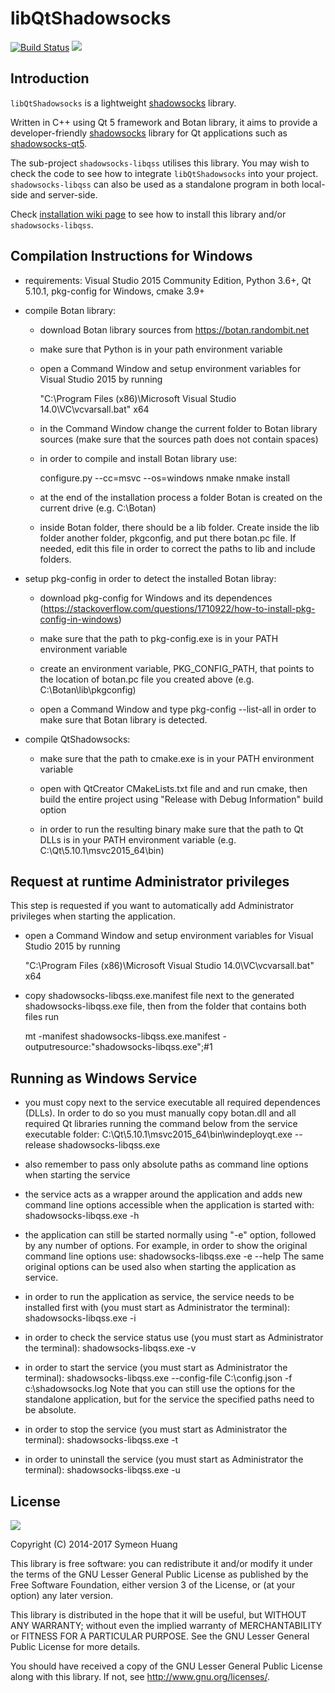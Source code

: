 libQtShadowsocks
================

[![Build Status](https://travis-ci.org/shadowsocks/libQtShadowsocks.svg?branch=master)](https://travis-ci.org/shadowsocks/libQtShadowsocks) <a href="https://copr.fedorainfracloud.org/coprs/librehat/shadowsocks/package/libQtShadowsocks/"><img src="https://copr.fedorainfracloud.org/coprs/librehat/shadowsocks/package/libQtShadowsocks/status_image/last_build.png" /></a>

Introduction
------------

`libQtShadowsocks` is a lightweight [shadowsocks][ss] library.

Written in C++ using Qt 5 framework and Botan library, it aims to provide a developer-friendly [shadowsocks][ss] library for Qt applications such as [shadowsocks-qt5](https://github.com/shadowsocks/shadowsocks-qt5/).

The sub-project `shadowsocks-libqss` utilises this library. You may wish to check the code to see how to integrate `libQtShadowsocks` into your project. `shadowsocks-libqss` can also be used as a standalone program in both local-side and server-side.

Check [installation wiki page](https://github.com/shadowsocks/libQtShadowsocks/wiki/Installation) to see how to install this library and/or `shadowsocks-libqss`.

[ss]: http://shadowsocks.org

Compilation Instructions for Windows
-------

* requirements: Visual Studio 2015 Community Edition, Python 3.6+, Qt 5.10.1, pkg-config for Windows, cmake 3.9+

* compile Botan library:

  - download Botan library sources from https://botan.randombit.net

  - make sure that Python is in your path environment variable

  - open a Command Window and setup environment variables for Visual Studio 2015 by running

    "C:\Program Files (x86)\Microsoft Visual Studio 14.0\VC\vcvarsall.bat" x64

  - in the Command Window change the current folder to Botan library sources (make sure that the sources path does not contain spaces)

  - in order to compile and install Botan library use:

    configure.py --cc=msvc --os=windows
    nmake
    nmake install

  - at the end of the installation process a folder Botan is created on the current drive (e.g. C:\Botan)

  - inside Botan folder, there should be a lib folder. Create inside the lib folder another folder, pkgconfig, and put there botan.pc file. If needed, edit this file in order to correct the paths to lib and include folders.

* setup pkg-config in order to detect the installed Botan libray:

  - download pkg-config for Windows and its dependences (https://stackoverflow.com/questions/1710922/how-to-install-pkg-config-in-windows)

  - make sure that the path to pkg-config.exe is in your PATH environment variable

  - create an environment variable, PKG_CONFIG_PATH, that points to the location of botan.pc file you created above (e.g. C:\Botan\lib\pkgconfig)

  - open a Command Window and type
    pkg-config --list-all
  in order to make sure that Botan library is detected.

* compile QtShadowsocks:

  - make sure that the path to cmake.exe is in your PATH environment variable

  - open with QtCreator CMakeLists.txt file and and run cmake, then build the entire project using "Release with Debug Information" build option

  - in order to run the resulting binary make sure that the path to Qt DLLs is in your PATH environment variable (e.g. C:\Qt\5.10.1\msvc2015_64\bin)

Request at runtime Administrator privileges
-------

This step is requested if you want to automatically add Administrator privileges when starting the application.

- open a Command Window and setup environment variables for Visual Studio 2015 by running

  "C:\Program Files (x86)\Microsoft Visual Studio 14.0\VC\vcvarsall.bat" x64

- copy shadowsocks-libqss.exe.manifest file next to the generated shadowsocks-libqss.exe file, then from the folder that contains both files run

  mt -manifest shadowsocks-libqss.exe.manifest -outputresource:"shadowsocks-libqss.exe";#1

Running as Windows Service
-------

- you must copy next to the service executable all required dependences (DLLs). In order to do so you must manually copy botan.dll and all required Qt libraries running the command below from the service executable folder:
    C:\Qt\5.10.1\msvc2015_64\bin\windeployqt.exe --release shadowsocks-libqss.exe

- also remember to pass only absolute paths as command line options when starting the service

- the service acts as a wrapper around the application and adds new command line options accessible when the application is started with:
  shadowsocks-libqss.exe -h

- the application can still be started normally using "-e" option, followed by any number of options. For example, in order to show the original command line options use:
  shadowsocks-libqss.exe -e --help
The same original options can be used also when starting the application as service.

- in order to run the application as service, the service needs to be installed first with (you must start as Administrator the terminal):
  shadowsocks-libqss.exe -i

- in order to check the service status use (you must start as Administrator the terminal):
  shadowsocks-libqss.exe -v

- in order to start the service (you must start as Administrator the terminal):
  shadowsocks-libqss.exe --config-file C:\config.json -f c:\shadowsocks.log
Note that you can still use the options for the standalone application, but for the service the specified paths need to be absolute.

- in order to stop the service (you must start as Administrator the terminal):
  shadowsocks-libqss.exe -t

- in order to uninstall the service (you must start as Administrator the terminal):
  shadowsocks-libqss.exe -u

License
-------

![](http://www.gnu.org/graphics/lgplv3-147x51.png)

Copyright (C) 2014-2017 Symeon Huang

This library is free software: you can redistribute it and/or modify
it under the terms of the GNU Lesser General Public License as
published by the Free Software Foundation, either version 3 of the
License, or (at your option) any later version.

This library is distributed in the hope that it will be useful,
but WITHOUT ANY WARRANTY; without even the implied warranty of
MERCHANTABILITY or FITNESS FOR A PARTICULAR PURPOSE.  See the
GNU Lesser General Public License for more details.

You should have received a copy of the GNU Lesser General Public License
along with this library. If not, see <http://www.gnu.org/licenses/>.
